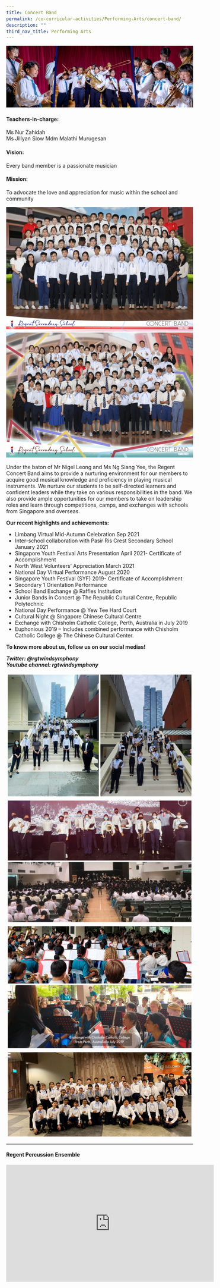 ```yaml
---
title: Concert Band
permalink: /co-curricular-activities/Performing-Arts/concert-band/
description: ""
third_nav_title: Performing Arts
---
```

![](/images/CCA/Concert%20Band/BANDBanner%20-%202023.jpg)

#### Teachers-in-charge:  
Ms Nur Zahidah  
Ms Jillyan Siow
Mdm Malathi Murugesan

#### Vision:  
Every band member is a passionate musician

#### Mission:  
To advocate the love and appreciation for music within the school and community

![](/images/CCA/2022%20Concert%20Band%20Formal.jpg)
![](/images/CCA/2022%20Concert%20Band%20Fun.jpg)

Under the baton of Mr Nigel Leong and Ms Ng Siang Yee, the Regent Concert Band aims to provide a nurturing environment for our members to acquire good musical knowledge and proficiency in playing musical instruments. We nurture our students to be self-directed learners and confident leaders while they take on various responsibilities in the band. We also provide ample opportunities for our members to take on leadership roles and learn through competitions, camps, and exchanges with schools from Singapore and overseas.

**Our recent highlights and achievements:**

*   Limbang Virtual Mid-Autumn Celebration Sep 2021
*   Inter-school collaboration with Pasir Ris Crest Secondary School January 2021
*   Singapore Youth Festival Arts Presentation April 2021- Certificate of Accomplishment
*   North West Volunteers’ Appreciation March 2021
*   National Day Virtual Performance August 2020
*   Singapore Youth Festival (SYF) 2019- Certificate of Accomplishment
*   Secondary 1 Orientation Performance
*   School Band Exchange @ Raffles Institution
*   Junior Bands in Concert @ The Republic Cultural Centre, Republic Polytechnic
*   National Day Performance @ Yew Tee Hard Court
*   Cultural Night @ Singapore Chinese Cultural Centre
*   Exchange with Chisholm Catholic College, Perth, Australia in July 2019
*   Euphonious 2019 – Includes combined performance with Chisholm Catholic College @ The Chinese Cultural Center.

**To know more about us, follow us on our social medias!**

**_Twitter: @rgtwindsymphony_**  
**_Youtube channel: rgtwindsymphony_**

![](/images/CCA/Concert%20Band/BAND-1.jpg)
![](/images/CCA/Concert%20Band/BAND-2.jpg)
![](/images/CCA/Concert%20Band/BAND-3.jpg)
![](/images/CCA/Concert%20Band/BAND-4.jpg)

---

#### Regent Percussion Ensemble

<iframe width="560" height="315" src="https://www.youtube.com/embed/zj0nesKZooM" title="YouTube video player" frameborder="0" allow="accelerometer; autoplay; clipboard-write; encrypted-media; gyroscope; picture-in-picture" allowfullscreen></iframe>